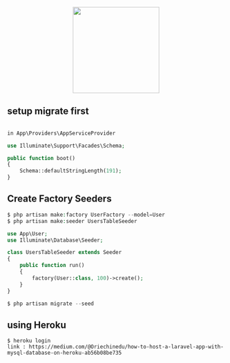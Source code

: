 <p align="center"><img src="https://res.cloudinary.com/dtfbvvkyp/image/upload/v1566331377/laravel-logolockup-cmyk-red.svg" width="200"></p>

## setup migrate first
```php

in App\Providers\AppServiceProvider

use Illuminate\Support\Facades\Schema;

public function boot()
{
    Schema::defaultStringLength(191);
}
```
## Create Factory Seeders
```php
$ php artisan make:factory UserFactory --model=User
$ php artisan make:seeder UsersTableSeeder

use App\User;
use Illuminate\Database\Seeder;

class UsersTableSeeder extends Seeder
{
    public function run()
    {
        factory(User::class, 100)->create();
    }
}

$ php artisan migrate --seed
```
## using Heroku
```
$ heroku login
link : https://medium.com/@Oriechinedu/how-to-host-a-laravel-app-with-mysql-database-on-heroku-ab56b08be735

```